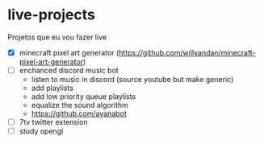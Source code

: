 # live-projects
Projetos que eu vou fazer live

- [X] minecraft pixel art generator (https://github.com/willyandan/minecraft-pixel-art-generator)  
- [ ] enchanced discord music bot  
  - listen to music in discord (source youtube but make generic)  
  - add playlists  
  - add low priority queue playlists
  - equalize the sound algorithm
  - https://github.com/ayanabot
- [ ] 7tv twitter extension  
- [ ] study opengl 
